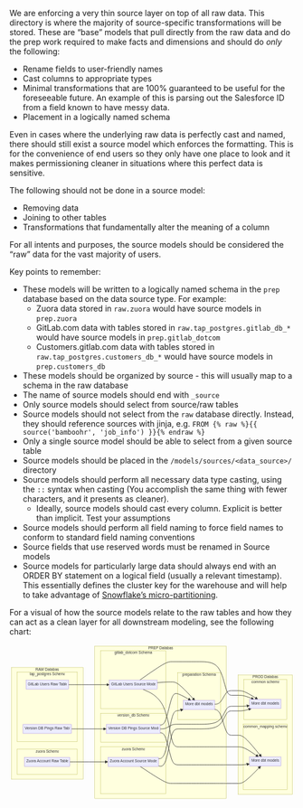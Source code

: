 We are enforcing a very thin source layer on top of all raw data. This directory is where the majority of source-specific transformations will be stored. These are “base” models that pull directly from the raw data and do the prep work required to make facts and dimensions and should do _only_ the following:

*   Rename fields to user-friendly names
*   Cast columns to appropriate types
*   Minimal transformations that are 100% guaranteed to be useful for the foreseeable future. An example of this is parsing out the Salesforce ID from a field known to have messy data.
*   Placement in a logically named schema

Even in cases where the underlying raw data is perfectly cast and named, there should still exist a source model which enforces the formatting. This is for the convenience of end users so they only have one place to look and it makes permissioning cleaner in situations where this perfect data is sensitive.

The following should not be done in a source model:

*   Removing data
*   Joining to other tables
*   Transformations that fundamentally alter the meaning of a column

For all intents and purposes, the source models should be considered the “raw” data for the vast majority of users.

Key points to remember:

*   These models will be written to a logically named schema in the `prep` database based on the data source type. For example:
    *   Zuora data stored in `raw.zuora` would have source models in `prep.zuora`
    *   GitLab.com data with tables stored in `raw.tap_postgres.gitlab_db_*` would have source models in `prep.gitlab_dotcom`
    *   Customers.gitlab.com data with tables stored in `raw.tap_postgres.customers_db_*` would have source models in `prep.customers_db`
*   These models should be organized by source - this will usually map to a schema in the raw database
*   The name of source models should end with `_source`
*   Only source models should select from source/raw tables
*   Source models should not select from the `raw` database directly. Instead, they should reference sources with jinja, e.g. `FROM {% raw %}{{ source('bamboohr', 'job_info') }}{% endraw %}`
*   Only a single source model should be able to select from a given source table
*   Source models should be placed in the `/models/sources/<data_source>/` directory
*   Source models should perform all necessary data type casting, using the `::` syntax when casting (You accomplish the same thing with fewer characters, and it presents as cleaner).
    *   Ideally, source models should cast every column. Explicit is better than implicit. Test your assumptions
*   Source models should perform all field naming to force field names to conform to standard field naming conventions
*   Source fields that use reserved words must be renamed in Source models
*   Source models for particularly large data should always end with an ORDER BY statement on a logical field (usually a relevant timestamp). This essentially defines the cluster key for the warehouse and will help to take advantage of [Snowflake’s micro-partitioning](https://docs.snowflake.net/manuals/user-guide/tables-clustering-micropartitions.html).

For a visual of how the source models relate to the raw tables and how they can act as a clean layer for all downstream modeling, see the following chart:

<pre class="mermaid" data-processed="true"><svg aria-roledescription="flowchart-v2" role="graphics-document document" viewBox="-8 -8 1224.03125 671.25" style="max-width: 1224.03125px;" xmlns:xlink="http://www.w3.org/1999/xlink" xmlns="http://www.w3.org/2000/svg" width="100%" id="mermaid-1710362910116"><style>#mermaid-1710362910116{font-family:"trebuchet ms",verdana,arial,sans-serif;font-size:16px;fill:#333;}#mermaid-1710362910116 .error-icon{fill:#552222;}#mermaid-1710362910116 .error-text{fill:#552222;stroke:#552222;}#mermaid-1710362910116 .edge-thickness-normal{stroke-width:2px;}#mermaid-1710362910116 .edge-thickness-thick{stroke-width:3.5px;}#mermaid-1710362910116 .edge-pattern-solid{stroke-dasharray:0;}#mermaid-1710362910116 .edge-pattern-dashed{stroke-dasharray:3;}#mermaid-1710362910116 .edge-pattern-dotted{stroke-dasharray:2;}#mermaid-1710362910116 .marker{fill:#333333;stroke:#333333;}#mermaid-1710362910116 .marker.cross{stroke:#333333;}#mermaid-1710362910116 svg{font-family:"trebuchet ms",verdana,arial,sans-serif;font-size:16px;}#mermaid-1710362910116 .label{font-family:"trebuchet ms",verdana,arial,sans-serif;color:#333;}#mermaid-1710362910116 .cluster-label text{fill:#333;}#mermaid-1710362910116 .cluster-label span,#mermaid-1710362910116 p{color:#333;}#mermaid-1710362910116 .label text,#mermaid-1710362910116 span,#mermaid-1710362910116 p{fill:#333;color:#333;}#mermaid-1710362910116 .node rect,#mermaid-1710362910116 .node circle,#mermaid-1710362910116 .node ellipse,#mermaid-1710362910116 .node polygon,#mermaid-1710362910116 .node path{fill:#ECECFF;stroke:#9370DB;stroke-width:1px;}#mermaid-1710362910116 .flowchart-label text{text-anchor:middle;}#mermaid-1710362910116 .node .katex path{fill:#000;stroke:#000;stroke-width:1px;}#mermaid-1710362910116 .node .label{text-align:center;}#mermaid-1710362910116 .node.clickable{cursor:pointer;}#mermaid-1710362910116 .arrowheadPath{fill:#333333;}#mermaid-1710362910116 .edgePath .path{stroke:#333333;stroke-width:2.0px;}#mermaid-1710362910116 .flowchart-link{stroke:#333333;fill:none;}#mermaid-1710362910116 .edgeLabel{background-color:#e8e8e8;text-align:center;}#mermaid-1710362910116 .edgeLabel rect{opacity:0.5;background-color:#e8e8e8;fill:#e8e8e8;}#mermaid-1710362910116 .labelBkg{background-color:rgba(232, 232, 232, 0.5);}#mermaid-1710362910116 .cluster rect{fill:#ffffde;stroke:#aaaa33;stroke-width:1px;}#mermaid-1710362910116 .cluster text{fill:#333;}#mermaid-1710362910116 .cluster span,#mermaid-1710362910116 p{color:#333;}#mermaid-1710362910116 div.mermaidTooltip{position:absolute;text-align:center;max-width:200px;padding:2px;font-family:"trebuchet ms",verdana,arial,sans-serif;font-size:12px;background:hsl(80, 100%, 96.2745098039%);border:1px solid #aaaa33;border-radius:2px;pointer-events:none;z-index:100;}#mermaid-1710362910116 .flowchartTitleText{text-anchor:middle;font-size:18px;fill:#333;}#mermaid-1710362910116 :root{--mermaid-font-family:"trebuchet ms",verdana,arial,sans-serif;}</style><g><marker orient="auto" markerHeight="12" markerWidth="12" markerUnits="userSpaceOnUse" refY="5" refX="6" viewBox="0 0 10 10" class="marker flowchart" id="mermaid-1710362910116_flowchart-pointEnd"><path style="stroke-width: 1; stroke-dasharray: 1, 0;" class="arrowMarkerPath" d="M 0 0 L 10 5 L 0 10 z"></path></marker><marker orient="auto" markerHeight="12" markerWidth="12" markerUnits="userSpaceOnUse" refY="5" refX="4.5" viewBox="0 0 10 10" class="marker flowchart" id="mermaid-1710362910116_flowchart-pointStart"><path style="stroke-width: 1; stroke-dasharray: 1, 0;" class="arrowMarkerPath" d="M 0 5 L 10 10 L 10 0 z"></path></marker><marker orient="auto" markerHeight="11" markerWidth="11" markerUnits="userSpaceOnUse" refY="5" refX="11" viewBox="0 0 10 10" class="marker flowchart" id="mermaid-1710362910116_flowchart-circleEnd"><circle style="stroke-width: 1; stroke-dasharray: 1, 0;" class="arrowMarkerPath" r="5" cy="5" cx="5"></circle></marker><marker orient="auto" markerHeight="11" markerWidth="11" markerUnits="userSpaceOnUse" refY="5" refX="-1" viewBox="0 0 10 10" class="marker flowchart" id="mermaid-1710362910116_flowchart-circleStart"><circle style="stroke-width: 1; stroke-dasharray: 1, 0;" class="arrowMarkerPath" r="5" cy="5" cx="5"></circle></marker><marker orient="auto" markerHeight="11" markerWidth="11" markerUnits="userSpaceOnUse" refY="5.2" refX="12" viewBox="0 0 11 11" class="marker cross flowchart" id="mermaid-1710362910116_flowchart-crossEnd"><path style="stroke-width: 2; stroke-dasharray: 1, 0;" class="arrowMarkerPath" d="M 1,1 l 9,9 M 10,1 l -9,9"></path></marker><marker orient="auto" markerHeight="11" markerWidth="11" markerUnits="userSpaceOnUse" refY="5.2" refX="-1" viewBox="0 0 11 11" class="marker cross flowchart" id="mermaid-1710362910116_flowchart-crossStart"><path style="stroke-width: 2; stroke-dasharray: 1, 0;" class="arrowMarkerPath" d="M 1,1 l 9,9 M 10,1 l -9,9"></path></marker><g class="root"><g class="clusters"><g id="subGraph10" class="cluster default flowchart-label"><rect height="513.5" width="234.40625" y="124.5" x="973.625" ry="0" rx="0" style=""></rect><g transform="translate(1036.2578125, 124.5)" class="cluster-label"><foreignObject height="24" width="109.140625"><div style="display: inline-block; white-space: nowrap;" xmlns="http://www.w3.org/1999/xhtml"><span class="nodeLabel">PROD Database</span></div></foreignObject></g></g><g id="subGraph7" class="cluster default flowchart-label"><rect height="655.25" width="565.40625" y="0" x="358.21875" ry="0" rx="0" style=""></rect><g transform="translate(588.046875, 0)" class="cluster-label"><foreignObject height="24" width="105.75"><div style="display: inline-block; white-space: nowrap;" xmlns="http://www.w3.org/1999/xhtml"><span class="nodeLabel">PREP Database</span></div></foreignObject></g></g><g id="subGraph2" class="cluster default flowchart-label"><rect height="480.75" width="308.21875" y="91.75" x="0" ry="0" rx="0" style=""></rect><g transform="translate(103.4609375, 91.75)" class="cluster-label"><foreignObject height="24" width="101.296875"><div style="display: inline-block; white-space: nowrap;" xmlns="http://www.w3.org/1999/xhtml"><span class="nodeLabel">RAW Database</span></div></foreignObject></g></g><g id="subGraph8" class="cluster default flowchart-label"><rect height="171.75" width="184.40625" y="144.5" x="998.625" ry="0" rx="0" style=""></rect><g transform="translate(1031.4375, 144.5)" class="cluster-label"><foreignObject height="24" width="118.78125"><div style="display: inline-block; white-space: nowrap;" xmlns="http://www.w3.org/1999/xhtml"><span class="nodeLabel">common schema</span></div></foreignObject></g></g><g id="subGraph9" class="cluster default flowchart-label"><rect height="281.75" width="188.015625" y="336.25" x="996.8203125" ry="0" rx="0" style=""></rect><g transform="translate(996.8203125, 336.25)" class="cluster-label"><foreignObject height="24" width="188.015625"><div style="display: inline-block; white-space: nowrap;" xmlns="http://www.w3.org/1999/xhtml"><span class="nodeLabel">common_mapping schema</span></div></foreignObject></g></g><g id="subGraph3" class="cluster default flowchart-label"><rect height="249" width="281" y="20" x="383.21875" ry="0" rx="0" style=""></rect><g transform="translate(442.421875, 20)" class="cluster-label"><foreignObject height="24" width="162.59375"><div style="display: inline-block; white-space: nowrap;" xmlns="http://www.w3.org/1999/xhtml"><span class="nodeLabel">gitlab_dotcom Schema</span></div></foreignObject></g></g><g id="subGraph4" class="cluster default flowchart-label"><rect height="124.5" width="281" y="289" x="383.21875" ry="0" rx="0" style=""></rect><g transform="translate(455.234375, 289)" class="cluster-label"><foreignObject height="24" width="136.96875"><div style="display: inline-block; white-space: nowrap;" xmlns="http://www.w3.org/1999/xhtml"><span class="nodeLabel">version_db Schema</span></div></foreignObject></g></g><g id="subGraph5" class="cluster default flowchart-label"><rect height="201.75" width="281" y="433.5" x="383.21875" ry="0" rx="0" style=""></rect><g transform="translate(474.1484375, 433.5)" class="cluster-label"><foreignObject height="24" width="99.140625"><div style="display: inline-block; white-space: nowrap;" xmlns="http://www.w3.org/1999/xhtml"><span class="nodeLabel">zuora Schema</span></div></foreignObject></g></g><g id="subGraph6" class="cluster default flowchart-label"><rect height="201.75" width="184.40625" y="114.5" x="714.21875" ry="0" rx="0" style=""></rect><g transform="translate(734.6015625, 114.5)" class="cluster-label"><foreignObject height="24" width="143.640625"><div style="display: inline-block; white-space: nowrap;" xmlns="http://www.w3.org/1999/xhtml"><span class="nodeLabel">preparation Schema</span></div></foreignObject></g></g><g id="subGraph0" class="cluster default flowchart-label"><rect height="299" width="258.21875" y="111.75" x="25" ry="0" rx="0" style=""></rect><g transform="translate(78.3984375, 111.75)" class="cluster-label"><foreignObject height="24" width="151.421875"><div style="display: inline-block; white-space: nowrap;" xmlns="http://www.w3.org/1999/xhtml"><span class="nodeLabel">tap_postgres Schema</span></div></foreignObject></g></g><g id="subGraph1" class="cluster default flowchart-label"><rect height="109" width="258.21875" y="443.5" x="25" ry="0" rx="0" style=""></rect><g transform="translate(104.5390625, 443.5)" class="cluster-label"><foreignObject height="24" width="99.140625"><div style="display: inline-block; white-space: nowrap;" xmlns="http://www.w3.org/1999/xhtml"><span class="nodeLabel">zuora Schema</span></div></foreignObject></g></g></g><g class="edgePaths"><path marker-end="url(#mermaid-1710362910116_flowchart-pointEnd)" style="fill:none;" class="edge-thickness-normal edge-pattern-solid flowchart-link LS-GitLabRaw LE-gitlabusers" id="L-GitLabRaw-gitlabusers-0" d="M245.25,166.25L251.578,166.25C257.906,166.25,270.563,166.25,281.057,166.25C291.552,166.25,299.885,166.25,308.219,166.25C316.552,166.25,324.885,166.25,333.219,166.25C341.552,166.25,349.885,166.25,358.219,166.25C366.552,166.25,374.885,166.25,384.496,166.25C394.106,166.25,404.993,166.25,410.436,166.25L415.88,166.25"></path><path marker-end="url(#mermaid-1710362910116_flowchart-pointEnd)" style="fill:none;" class="edge-thickness-normal edge-pattern-solid flowchart-link LS-VersionRaw LE-versionpings" id="L-VersionRaw-versionpings-0" d="M258.219,356.25L262.385,356.25C266.552,356.25,274.885,356.25,283.219,356.25C291.552,356.25,299.885,356.25,308.219,356.25C316.552,356.25,324.885,356.25,333.219,356.25C341.552,356.25,349.885,356.25,358.219,356.25C366.552,356.25,374.885,356.25,382.335,356.25C389.785,356.25,396.352,356.25,399.635,356.25L402.919,356.25"></path><path marker-end="url(#mermaid-1710362910116_flowchart-pointEnd)" style="fill:none;" class="edge-thickness-normal edge-pattern-solid flowchart-link LS-ZuoraRaw LE-ZuoraAccount" id="L-ZuoraRaw-ZuoraAccount-0" d="M251.328,498L256.643,498C261.958,498,272.589,498,282.07,498C291.552,498,299.885,498,308.219,498C316.552,498,324.885,498,333.219,498C341.552,498,349.885,498,358.219,498C366.552,498,374.885,498,383.484,498C392.082,498,400.946,498,405.378,498L409.809,498"></path><path marker-end="url(#mermaid-1710362910116_flowchart-pointEnd)" style="fill:none;" class="edge-thickness-normal edge-pattern-solid flowchart-link LS-gitlabusers LE-dbtModels" id="L-gitlabusers-dbtModels-0" d="M626.258,157.675L632.585,157.146C638.911,156.616,651.565,155.558,662.059,155.029C672.552,154.5,680.885,154.5,689.219,154.5C697.552,154.5,705.885,154.5,721.79,167.104C737.695,179.707,761.172,204.914,772.91,217.518L784.648,230.122"></path><path marker-end="url(#mermaid-1710362910116_flowchart-pointEnd)" style="fill:none;" class="edge-thickness-normal edge-pattern-solid flowchart-link LS-versionpings LE-dbtModels" id="L-versionpings-dbtModels-0" d="M639.219,339.809L643.385,339.216C647.552,338.622,655.885,337.436,664.219,314.426C672.552,291.417,680.885,246.583,689.219,224.167C697.552,201.75,705.885,201.75,718.858,206.693C731.831,211.635,749.444,221.521,758.251,226.463L767.057,231.406"></path><path marker-end="url(#mermaid-1710362910116_flowchart-pointEnd)" style="fill:none;" class="edge-thickness-normal edge-pattern-solid flowchart-link LS-ZuoraAccount LE-dbtModels" id="L-ZuoraAccount-dbtModels-0" d="M632.328,484.665L637.643,484.013C642.958,483.36,653.589,482.055,663.07,447.778C672.552,413.5,680.885,346.25,689.219,312.625C697.552,279,705.885,279,713.367,278.083C720.849,277.166,727.48,275.332,730.795,274.416L734.111,273.499"></path><path marker-end="url(#mermaid-1710362910116_flowchart-pointEnd)" style="fill:none;" class="edge-thickness-normal edge-pattern-solid flowchart-link LS-dbtModels LE-dbtModels2" id="L-dbtModels-dbtModels2-0" d="M873.625,250.22L877.792,250.017C881.958,249.813,890.292,249.407,898.625,239.662C906.958,229.917,915.292,210.833,923.625,201.292C931.958,191.75,940.292,191.75,948.625,191.75C956.958,191.75,965.292,191.75,973.625,191.75C981.958,191.75,990.292,191.75,1003.841,197.576C1017.39,203.401,1036.155,215.053,1045.538,220.879L1054.92,226.704"></path><path marker-end="url(#mermaid-1710362910116_flowchart-pointEnd)" style="fill:none;" class="edge-thickness-normal edge-pattern-solid flowchart-link LS-gitlabusers LE-dbtModels2" id="L-gitlabusers-dbtModels2-0" d="M551.393,146.75L570.197,133.5C589.002,120.25,626.61,93.75,649.581,80.5C672.552,67.25,680.885,67.25,689.219,67.25C697.552,67.25,705.885,67.25,725.419,67.25C744.953,67.25,775.688,67.25,806.422,67.25C837.156,67.25,867.891,67.25,887.424,91.333C906.958,115.417,915.292,163.583,923.625,187.667C931.958,211.75,940.292,211.75,948.625,211.75C956.958,211.75,965.292,211.75,973.625,211.75C981.958,211.75,990.292,211.75,1000.962,214.377C1011.632,217.005,1024.639,222.26,1031.143,224.887L1037.647,227.515"></path><path marker-end="url(#mermaid-1710362910116_flowchart-pointEnd)" style="fill:none;" class="edge-thickness-normal edge-pattern-solid flowchart-link LS-versionpings LE-dbtModels2" id="L-versionpings-dbtModels2-0" d="M639.219,356.25L643.385,356.25C647.552,356.25,655.885,356.25,664.219,352.917C672.552,349.583,680.885,342.917,689.219,339.583C697.552,336.25,705.885,336.25,725.419,336.25C744.953,336.25,775.688,336.25,806.422,336.25C837.156,336.25,867.891,336.25,887.424,323.375C906.958,310.5,915.292,284.75,923.625,271.875C931.958,259,940.292,259,948.625,259C956.958,259,965.292,259,973.625,259C981.958,259,990.292,259,997.747,258.643C1005.202,258.287,1011.779,257.573,1015.067,257.217L1018.356,256.86"></path><path marker-end="url(#mermaid-1710362910116_flowchart-pointEnd)" style="fill:none;" class="edge-thickness-normal edge-pattern-solid flowchart-link LS-ZuoraAccount LE-dbtModels2" id="L-ZuoraAccount-dbtModels2-0" d="M632.328,515.586L637.643,516.447C642.958,517.307,653.589,519.029,663.07,492.473C672.552,465.917,680.885,411.083,689.219,383.667C697.552,356.25,705.885,356.25,725.419,356.25C744.953,356.25,775.688,356.25,806.422,356.25C837.156,356.25,867.891,356.25,887.424,343.375C906.958,330.5,915.292,304.75,923.625,291.875C931.958,279,940.292,279,948.625,279C956.958,279,965.292,279,973.625,279C981.958,279,990.292,279,998.997,277.523C1007.702,276.047,1016.779,273.093,1021.318,271.617L1025.856,270.14"></path><path marker-end="url(#mermaid-1710362910116_flowchart-pointEnd)" style="fill:none;" class="edge-thickness-normal edge-pattern-solid flowchart-link LS-dbtModels LE-dbtModels3" id="L-dbtModels-dbtModels3-0" d="M873.625,272.086L877.792,273.238C881.958,274.391,890.292,276.695,898.625,295.264C906.958,313.833,915.292,348.667,923.625,366.083C931.958,383.5,940.292,383.5,948.625,383.5C956.958,383.5,965.292,383.5,973.625,383.5C981.958,383.5,990.292,383.5,1006.609,398.358C1022.926,413.216,1047.226,442.931,1059.376,457.789L1071.527,472.647"></path><path marker-end="url(#mermaid-1710362910116_flowchart-pointEnd)" style="fill:none;" class="edge-thickness-normal edge-pattern-solid flowchart-link LS-gitlabusers LE-dbtModels3" id="L-gitlabusers-dbtModels3-0" d="M565.547,185.75L581.992,193.417C598.438,201.083,631.328,216.417,651.94,257.708C672.552,299,680.885,366.25,689.219,399.875C697.552,433.5,705.885,433.5,725.419,433.5C744.953,433.5,775.688,433.5,806.422,433.5C837.156,433.5,867.891,433.5,887.424,433.5C906.958,433.5,915.292,433.5,923.625,433.5C931.958,433.5,940.292,433.5,948.625,433.5C956.958,433.5,965.292,433.5,973.625,433.5C981.958,433.5,990.292,433.5,1004.32,440.211C1018.348,446.923,1038.071,460.345,1047.932,467.057L1057.794,473.768"></path><path marker-end="url(#mermaid-1710362910116_flowchart-pointEnd)" style="fill:none;" class="edge-thickness-normal edge-pattern-solid flowchart-link LS-versionpings LE-dbtModels3" id="L-versionpings-dbtModels3-0" d="M639.219,372.691L643.385,373.284C647.552,373.878,655.885,375.064,664.219,398.074C672.552,421.083,680.885,465.917,689.219,488.333C697.552,510.75,705.885,510.75,725.419,510.75C744.953,510.75,775.688,510.75,806.422,510.75C837.156,510.75,867.891,510.75,887.424,510.75C906.958,510.75,915.292,510.75,923.625,510.75C931.958,510.75,940.292,510.75,948.625,510.75C956.958,510.75,965.292,510.75,973.625,510.75C981.958,510.75,990.292,510.75,997.752,510.232C1005.213,509.714,1011.801,508.678,1015.095,508.16L1018.389,507.642"></path><path marker-end="url(#mermaid-1710362910116_flowchart-pointEnd)" style="fill:none;" class="edge-thickness-normal edge-pattern-solid flowchart-link LS-ZuoraAccount LE-dbtModels3" id="L-ZuoraAccount-dbtModels3-0" d="M553.258,517.5L571.751,529.708C590.245,541.917,627.232,566.333,649.892,578.542C672.552,590.75,680.885,590.75,689.219,590.75C697.552,590.75,705.885,590.75,725.419,590.75C744.953,590.75,775.688,590.75,806.422,590.75C837.156,590.75,867.891,590.75,887.424,590.75C906.958,590.75,915.292,590.75,923.625,590.75C931.958,590.75,940.292,590.75,948.625,590.75C956.958,590.75,965.292,590.75,973.625,590.75C981.958,590.75,990.292,590.75,1006.038,578.882C1021.784,567.014,1044.942,543.279,1056.522,531.411L1068.101,519.543"></path></g><g class="edgeLabels"><g class="edgeLabel"><g transform="translate(0, 0)" class="label"><foreignObject height="0" width="0"><div style="display: inline-block; white-space: nowrap;" xmlns="http://www.w3.org/1999/xhtml"><span class="edgeLabel"></span></div></foreignObject></g></g><g class="edgeLabel"><g transform="translate(0, 0)" class="label"><foreignObject height="0" width="0"><div style="display: inline-block; white-space: nowrap;" xmlns="http://www.w3.org/1999/xhtml"><span class="edgeLabel"></span></div></foreignObject></g></g><g class="edgeLabel"><g transform="translate(0, 0)" class="label"><foreignObject height="0" width="0"><div style="display: inline-block; white-space: nowrap;" xmlns="http://www.w3.org/1999/xhtml"><span class="edgeLabel"></span></div></foreignObject></g></g><g class="edgeLabel"><g transform="translate(0, 0)" class="label"><foreignObject height="0" width="0"><div style="display: inline-block; white-space: nowrap;" xmlns="http://www.w3.org/1999/xhtml"><span class="edgeLabel"></span></div></foreignObject></g></g><g class="edgeLabel"><g transform="translate(0, 0)" class="label"><foreignObject height="0" width="0"><div style="display: inline-block; white-space: nowrap;" xmlns="http://www.w3.org/1999/xhtml"><span class="edgeLabel"></span></div></foreignObject></g></g><g class="edgeLabel"><g transform="translate(0, 0)" class="label"><foreignObject height="0" width="0"><div style="display: inline-block; white-space: nowrap;" xmlns="http://www.w3.org/1999/xhtml"><span class="edgeLabel"></span></div></foreignObject></g></g><g class="edgeLabel"><g transform="translate(0, 0)" class="label"><foreignObject height="0" width="0"><div style="display: inline-block; white-space: nowrap;" xmlns="http://www.w3.org/1999/xhtml"><span class="edgeLabel"></span></div></foreignObject></g></g><g class="edgeLabel"><g transform="translate(0, 0)" class="label"><foreignObject height="0" width="0"><div style="display: inline-block; white-space: nowrap;" xmlns="http://www.w3.org/1999/xhtml"><span class="edgeLabel"></span></div></foreignObject></g></g><g class="edgeLabel"><g transform="translate(0, 0)" class="label"><foreignObject height="0" width="0"><div style="display: inline-block; white-space: nowrap;" xmlns="http://www.w3.org/1999/xhtml"><span class="edgeLabel"></span></div></foreignObject></g></g><g class="edgeLabel"><g transform="translate(0, 0)" class="label"><foreignObject height="0" width="0"><div style="display: inline-block; white-space: nowrap;" xmlns="http://www.w3.org/1999/xhtml"><span class="edgeLabel"></span></div></foreignObject></g></g><g class="edgeLabel"><g transform="translate(0, 0)" class="label"><foreignObject height="0" width="0"><div style="display: inline-block; white-space: nowrap;" xmlns="http://www.w3.org/1999/xhtml"><span class="edgeLabel"></span></div></foreignObject></g></g><g class="edgeLabel"><g transform="translate(0, 0)" class="label"><foreignObject height="0" width="0"><div style="display: inline-block; white-space: nowrap;" xmlns="http://www.w3.org/1999/xhtml"><span class="edgeLabel"></span></div></foreignObject></g></g><g class="edgeLabel"><g transform="translate(0, 0)" class="label"><foreignObject height="0" width="0"><div style="display: inline-block; white-space: nowrap;" xmlns="http://www.w3.org/1999/xhtml"><span class="edgeLabel"></span></div></foreignObject></g></g><g class="edgeLabel"><g transform="translate(0, 0)" class="label"><foreignObject height="0" width="0"><div style="display: inline-block; white-space: nowrap;" xmlns="http://www.w3.org/1999/xhtml"><span class="edgeLabel"></span></div></foreignObject></g></g></g><g class="nodes"><g transform="translate(1090.828125, 496.25)" data-id="dbtModels3" data-node="true" id="flowchart-dbtModels3-25" class="node default default flowchart-label"><rect height="39" width="134.40625" y="-19.5" x="-67.203125" ry="0" rx="0" style="" class="basic label-container"></rect><g transform="translate(-59.703125, -12)" style="" class="label"><rect></rect><foreignObject height="24" width="119.40625"><div style="display: inline-block; white-space: nowrap;" xmlns="http://www.w3.org/1999/xhtml"><span class="nodeLabel">More dbt models</span></div></foreignObject></g></g><g transform="translate(1090.828125, 249)" data-id="dbtModels2" data-node="true" id="flowchart-dbtModels2-17" class="node default default flowchart-label"><rect height="39" width="134.40625" y="-19.5" x="-67.203125" ry="0" rx="0" style="" class="basic label-container"></rect><g transform="translate(-59.703125, -12)" style="" class="label"><rect></rect><foreignObject height="24" width="119.40625"><div style="display: inline-block; white-space: nowrap;" xmlns="http://www.w3.org/1999/xhtml"><span class="nodeLabel">More dbt models</span></div></foreignObject></g></g><g transform="translate(806.421875, 253.5)" data-id="dbtModels" data-node="true" id="flowchart-dbtModels-9" class="node default default flowchart-label"><rect height="39" width="134.40625" y="-19.5" x="-67.203125" ry="0" rx="0" style="" class="basic label-container"></rect><g transform="translate(-59.703125, -12)" style="" class="label"><rect></rect><foreignObject height="24" width="119.40625"><div style="display: inline-block; white-space: nowrap;" xmlns="http://www.w3.org/1999/xhtml"><span class="nodeLabel">More dbt models</span></div></foreignObject></g></g><g transform="translate(523.71875, 498)" data-id="ZuoraAccount" data-node="true" id="flowchart-ZuoraAccount-8" class="node default default flowchart-label"><rect height="39" width="217.21875" y="-19.5" x="-108.609375" ry="0" rx="0" style="" class="basic label-container"></rect><g transform="translate(-101.109375, -12)" style="" class="label"><rect></rect><foreignObject height="24" width="202.21875"><div style="display: inline-block; white-space: nowrap;" xmlns="http://www.w3.org/1999/xhtml"><span class="nodeLabel">Zuora Account Source Model</span></div></foreignObject></g></g><g transform="translate(523.71875, 356.25)" data-id="versionpings" data-node="true" id="flowchart-versionpings-6" class="node default default flowchart-label"><rect height="39" width="231" y="-19.5" x="-115.5" ry="0" rx="0" style="" class="basic label-container"></rect><g transform="translate(-108, -12)" style="" class="label"><rect></rect><foreignObject height="24" width="216"><div style="display: inline-block; white-space: nowrap;" xmlns="http://www.w3.org/1999/xhtml"><span class="nodeLabel">Version DB Pings Source Model</span></div></foreignObject></g></g><g transform="translate(523.71875, 166.25)" data-id="gitlabusers" data-node="true" id="flowchart-gitlabusers-4" class="node default default flowchart-label"><rect height="39" width="205.078125" y="-19.5" x="-102.5390625" ry="0" rx="0" style="" class="basic label-container"></rect><g transform="translate(-95.0390625, -12)" style="" class="label"><rect></rect><foreignObject height="24" width="190.078125"><div style="display: inline-block; white-space: nowrap;" xmlns="http://www.w3.org/1999/xhtml"><span class="nodeLabel">GitLab Users Source Model</span></div></foreignObject></g></g><g transform="translate(154.109375, 498)" data-id="ZuoraRaw" data-node="true" id="flowchart-ZuoraRaw-2" class="node default default flowchart-label"><rect height="39" width="194.4375" y="-19.5" x="-97.21875" ry="0" rx="0" style="" class="basic label-container"></rect><g transform="translate(-89.71875, -12)" style="" class="label"><rect></rect><foreignObject height="24" width="179.4375"><div style="display: inline-block; white-space: nowrap;" xmlns="http://www.w3.org/1999/xhtml"><span class="nodeLabel">Zuora Account Raw Table</span></div></foreignObject></g></g><g transform="translate(154.109375, 166.25)" data-id="GitLabRaw" data-node="true" id="flowchart-GitLabRaw-0" class="node default default flowchart-label"><rect height="39" width="182.28125" y="-19.5" x="-91.140625" ry="0" rx="0" style="" class="basic label-container"></rect><g transform="translate(-83.640625, -12)" style="" class="label"><rect></rect><foreignObject height="24" width="167.28125"><div style="display: inline-block; white-space: nowrap;" xmlns="http://www.w3.org/1999/xhtml"><span class="nodeLabel">GitLab Users Raw Table</span></div></foreignObject></g></g><g transform="translate(154.109375, 356.25)" data-id="VersionRaw" data-node="true" id="flowchart-VersionRaw-1" class="node default default flowchart-label"><rect height="39" width="208.21875" y="-19.5" x="-104.109375" ry="0" rx="0" style="" class="basic label-container"></rect><g transform="translate(-96.609375, -12)" style="" class="label"><rect></rect><foreignObject height="24" width="193.21875"><div style="display: inline-block; white-space: nowrap;" xmlns="http://www.w3.org/1999/xhtml"><span class="nodeLabel">Version DB Pings Raw Table</span></div></foreignObject></g></g></g></g></g></svg></pre>

